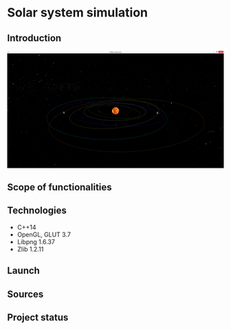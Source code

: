 # Solar system simulation

## Introduction

![Systemview test](./Screenshots/sunview1.png)

## Scope of functionalities

## Technologies
* C++14
* OpenGL, GLUT 3.7
* Libpng 1.6.37
* Zlib 1.2.11

## Launch

## Sources

## Project status